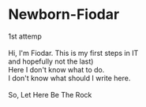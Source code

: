 # Newborn-Fiodar
1st attemp <br><br>
Hi, I'm Fiodar.
This is my first steps in IT<br>
and hopefully not the last)<br>
Here I don't know what to do.<br>
I don't know what should I write here.<br><br>
So, Let Here Be The Rock
